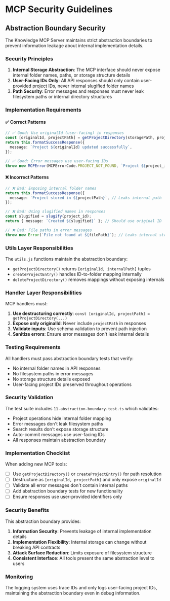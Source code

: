 # MCP Security Guidelines

## Abstraction Boundary Security

The Knowledge MCP Server maintains strict abstraction boundaries to prevent information leakage about internal implementation details.

### Security Principles

1. **Internal Storage Abstraction**: The MCP interface should never expose internal folder names, paths, or storage structure details
2. **User-Facing IDs Only**: All API responses should only contain user-provided project IDs, never internal slugified folder names
3. **Path Security**: Error messages and responses must never leak filesystem paths or internal directory structures

### Implementation Requirements

#### ✅ Correct Patterns

```typescript
// ✅ Good: Use originalId (user-facing) in responses
const [originalId, projectPath] = getProjectDirectory(storagePath, project_id);
return this.formatSuccessResponse({
  message: `Project ${originalId} updated successfully`,
});

// ✅ Good: Error messages use user-facing IDs
throw new MCPError(MCPErrorCode.PROJECT_NOT_FOUND, `Project ${project_id} does not exist`);
```

#### ❌ Incorrect Patterns

```typescript
// ❌ Bad: Exposing internal folder names
return this.formatSuccessResponse({
  message: `Project stored in ${projectPath}`, // Leaks internal path
});

// ❌ Bad: Using slugified names in responses
const slugified = slugify(project_id);
return { message: `Created ${slugified}` }; // Should use original ID

// ❌ Bad: File paths in error messages
throw new Error(`File not found at ${filePath}`); // Leaks internal structure
```

### Utils Layer Responsibilities

The `utils.js` functions maintain the abstraction boundary:

- `getProjectDirectory()` returns `[originalId, internalPath]` tuples
- `createProjectEntry()` handles ID-to-folder mapping internally
- `deleteProjectDirectory()` removes mappings without exposing internals

### Handler Layer Responsibilities

MCP handlers must:

1. **Use destructuring correctly**: `const [originalId, projectPath] = getProjectDirectory(...)`
2. **Expose only originalId**: Never include `projectPath` in responses
3. **Validate inputs**: Use schema validation to prevent path injection
4. **Sanitize errors**: Ensure error messages don't leak internal details

### Testing Requirements

All handlers must pass abstraction boundary tests that verify:

- No internal folder names in API responses
- No filesystem paths in error messages
- No storage structure details exposed
- User-facing project IDs preserved throughout operations

### Security Validation

The test suite includes `11-abstraction-boundary.test.ts` which validates:

- Project operations hide internal folder mapping
- Error messages don't leak filesystem paths
- Search results don't expose storage structure
- Auto-commit messages use user-facing IDs
- All responses maintain abstraction boundary

### Implementation Checklist

When adding new MCP tools:

- [ ] Use `getProjectDirectory()` or `createProjectEntry()` for path resolution
- [ ] Destructure as `[originalId, projectPath]` and only expose `originalId`
- [ ] Validate all error messages don't contain internal paths
- [ ] Add abstraction boundary tests for new functionality
- [ ] Ensure responses use user-provided identifiers only

### Security Benefits

This abstraction boundary provides:

1. **Information Security**: Prevents leakage of internal implementation details
2. **Implementation Flexibility**: Internal storage can change without breaking API contracts
3. **Attack Surface Reduction**: Limits exposure of filesystem structure
4. **Consistent Interface**: All tools present the same abstraction level to users

### Monitoring

The logging system uses trace IDs and only logs user-facing project IDs, maintaining the abstraction boundary even in debug information.
